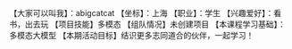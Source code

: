 【大家可以叫我】：abigcatcat
【坐标】：上海
【职业】：学生
【兴趣爱好】：看书，出去玩
【项目技能】多模态
【组队情况】未创建项目
【本课程学习基础】：多模态大模型
【本期活动目标】结识更多志同道合的伙伴，一起学习！
